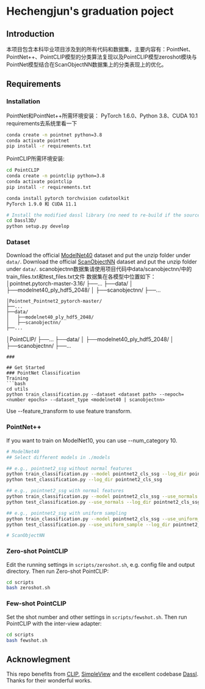 # Hechengjun's graduation poject


## Introduction
本项目包含本科毕业项目涉及到的所有代码和数据集，主要内容有：PointNet、PointNet++、PointCLIP模型的分类算法复现以及PointCLIP模型zeroshot模块与PointNet模型结合在ScanObjectNN数据集上的分类表现上的优化。




## Requirements

### Installation
PointNet和PointNet++所需环境安装：
PyTorch 1.6.0、Python 3.8、CUDA 10.1  requirements去系统里看一下
```bash
conda create -n pointnet python=3.8
conda activate pointnet
pip install -r requirements.txt
```


PointCLIP所需环境安装:
```bash
cd PointCLIP
conda create -n pointclip python=3.8
conda activate pointclip
pip install -r requirements.txt

conda install pytorch torchvision cudatoolkit
PyTorch 1.9.0 和 CUDA 11.1

# Install the modified dassl library (no need to re-build if the source code is changed)
cd Dassl3D/
python setup.py develop

```

### Dataset
Download the official [ModelNet40](https://shapenet.cs.stanford.edu/media/modelnet40_ply_hdf5_2048.zip) dataset and put the unzip folder under `data/`.
Download the official [ScanObjectNN](https://docs.google.com/forms/d/e/1FAIpQLSeHkKPspO4NyVozXkCMOv4UuvXpn2Qb3WG3_3AILFcRni9ArQ/viewform) dataset and put the unzip folder under `data/`.
scanobjectnn数据集请使用项目代码中data/scanobjectnn/中的train_files.txt和test_files.txt文件
数据集在各模型中位置如下：
│pointnet.pytorch-master-3.16/
├──...
├──data/
│   ├──modelnet40_ply_hdf5_2048/
│   ├──scanobjectnn/
├──...
```
│Pointnet_Pointnet2_pytorch-master/
├──...
├──data/
│   ├──modelnet40_ply_hdf5_2048/
│   ├──scanobjectnn/
├──...
```

│PointCLIP/
├──...
├──data/
│   ├──modelnet40_ply_hdf5_2048/
│   ├──scanobjectnn/
├──...
```
### 

## Get Started
### PointNet Classification
Training
```bash
cd utils
python train_classification.py --dataset <dataset path> --nepoch=<number epochs> --dataset_type <modelnet40 | scanobjectnn>

```
Use --feature_transform to use feature transform.

### PointNet++
If you want to train on ModelNet10, you can use --num_category 10.
```bash
# ModelNet40
## Select different models in ./models 

## e.g., pointnet2_ssg without normal features
python train_classification.py --model pointnet2_cls_ssg --log_dir pointnet2_cls_ssg
python test_classification.py --log_dir pointnet2_cls_ssg

## e.g., pointnet2_ssg with normal features
python train_classification.py --model pointnet2_cls_ssg --use_normals --log_dir pointnet2_cls_ssg_normal
python test_classification.py --use_normals --log_dir pointnet2_cls_ssg_normal

## e.g., pointnet2_ssg with uniform sampling
python train_classification.py --model pointnet2_cls_ssg --use_uniform_sample --log_dir pointnet2_cls_ssg_fps
python test_classification.py --use_uniform_sample --log_dir pointnet2_cls_ssg_fps

# ScanObjectNN

```



### Zero-shot PointCLIP
Edit the running settings in `scripts/zeroshot.sh`, e.g. config file and output directory. Then run Zero-shot PointCLIP:
```bash
cd scripts
bash zeroshot.sh
```


### Few-shot PointCLIP
Set the shot number and other settings in `scripts/fewshot.sh`. Then run PointCLIP with the inter-view adapter:
```bash
cd scripts
bash fewshot.sh
```


## Acknowlegment
This repo benefits from [CLIP](https://github.com/openai/CLIP), [SimpleView](https://github.com/princeton-vl/SimpleView) and the excellent codebase [Dassl](https://github.com/KaiyangZhou/Dassl.pytorch). Thanks for their wonderful works.


